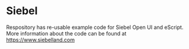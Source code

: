 # Siebel
Respository has re-usable example code for Siebel Open UI and eScript. More information about the code can be found at https://www.siebelland.com
